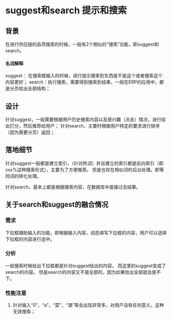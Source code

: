 # suggest和search 提示和搜索
## 背景
在进行供应链的品项搜索的时候，一般有2个相似的“搜索”功能，即suggest和search。 
#### 名词解释
suggest： 在搜索框输入的时候，进行提示搜索到东西是不是这个或者搜索这个内容更好；
search：执行搜索，需要得到搜索到结果，一般在ERP的应用中，都是分页给出全部结构；

## 设计
针对suggest，一般需要根据用户历史搜索内容以及感兴趣（点击）情况，进行给出打分，然后推荐给用户；
针对search，主要时根据用户特定的要求进行排序（因为需要分页）返回；


## 落地细节
针对suggest一般都是建立索引，（针对热词）并且建立的索引都是前向索引（即xxx%这种搜索形式），主要为了方便推荐。
但是也存在相似词的后台处理。即等同词的转化处理。

针对search，基本上都是根据搜索内容，在数据库中直接过去结果。

## 关于search和suggest的融合情况
### 需求
下拉框辅助输入的功能，即根据输入内容，动态填写下拉框的内容，用户可以选择下拉框的内容进行选中。

### 分析
一般搜索时候给出下拉框都是针对suggest给出的内容， 而这里的suggest变成了search的内容。
但是search的内容又不是全部的，因为如果给出全部就会放不下。
### 性能注意
1. 针对输入“0”，“a”，“菜”，“酒”等会出现非常多，对用户没有任何意义，这种无效搜索；



